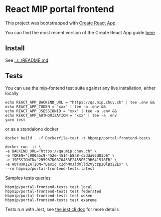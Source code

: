 # React MIP portal frontend

This project was bootstrapped with [Create React App](https://github.com/facebookincubator/create-react-app).

You can find the most recent version of the Create React App guide [here](https://github.com/facebookincubator/create-react-app/blob/master/packages/react-scripts/template/README.md).

## Install

See [../../README.md](../../README.md)

## Tests

You can use the mip-fontend test suite against any live installation, either locally

```
echo REACT_APP_BACKEND_URL = "https://qa.mip.chuv.ch" | tee .env &&
echo REACT_APP_TOKEN = "xxx" | tee -a .env &&
echo REACT_APP_JSESSIONID = "xxx" | tee -a .env &&
echo REACT_APP_AUTHORIZATION = "xxx" | tee -a .env
yarn test
```

or as a standalone docker

```
docker build . -f Dockerfile-test -t hbpmip/portal-frontend-tests
```

```
docker run -it \
-e BACKEND_URL="https://qa.mip.chuv.ch" \
-e TOKEN="c900a5c9-452e-4514-b8a8-c5dda02d03b6" \
-e JSESSIONID="2B5967D0870A33E2A55F5C9B641518FB" \
-e AUTHORIZATION="Basic c2dhMXJldmlld2VyczpIQlBzZ2Ex" \
--rm hbpmip/portal-frontend-tests:latest
```

Samples tests queries

```
hbpmip/portal-frontend-tests test local
hbpmip/portal-frontend-tests test federated
hbpmip/portal-frontend-tests test woken
hbpmip/portal-frontend-tests test exareme
```

Tests run with Jest, see [the jest cli doc](https://jestjs.io/docs/en/cli) for more details
